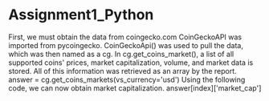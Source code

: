 # Assignment1_Python
First, we must obtain the data from coingecko.com
CoinGeckoAPI was imported from pycoingecko.
CoinGeckoApi() was used to pull the data, which was then named as a cg.
In cg.get_coins_market(), a list of all supported coins' prices, market capitalization, volume, and market data is stored.
All of this information was retrieved as an array by the report.
answer = cg.get_coins_markets(vs_currency='usd')
Using the following code, we can now obtain market capitalization.
answer[index]['market_cap']
